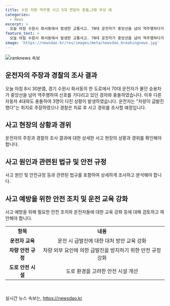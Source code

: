 ```yaml
---
title: 수원 차량 역주행 사고 5대 연달아 충돌…3명 부상 돼
categories:
  - News
excerpt: >
  오늘 아침 수원시 화서동에서 발생한 교통사고. 70대 운전자가 중앙선을 넘어 역주행하다가 경차와 충돌, 이어서 4대와도 충돌했다. 3명이 다쳤고, 운전자는 급발진 주장. 경찰은 치료 후 사고 경위 조사 예정.
feature_text: >
  오늘 아침 수원시 화서동에서 발생한 교통사고. 70대 운전자가 중앙선을 넘어 역주행하다가 경차와 충돌, 이어서 4대와도 충돌했다. 3명이 다쳤고, 운전자는 급발진 주장. 경찰은 치료 후 사고 경위 조사 예정.
image: 'https://newsdao.kr/res/images/meta/newsdao_breakingnews.jpg'
---
```


<p><img src="https://newsdao.kr/res/images/meta/newsdao_breakingnews.jpg" alt="ranknews 속보" /></p>

<h2 data-ke-size="size26">운전자의 주장과 경찰의 조사 결과</h2>

<p data-ke-size="size16">오늘 아침 8시 30분쯤, 경기 수원시 화서동의 한 도로에서 70대 운전자가 몰던 승용차가 중앙선을 넘어 역주행하여 신호를 기다리고 있던 경차와 충돌하였습니다. 이후 다른 자동차 4대와도 충돌하여 3명이 다친 상황이 발생하였습니다. 운전자는 "차량이 급발진했다"는 취지로 주장하였으나 경찰은 치료 후 사고 경위를 조사할 예정입니다.</p>

<h2 data-ke-size="size26">사고 현장의 상황과 경위</h2>

<p data-ke-size="size16">운전자의 주장과 경찰의 조사 결과에 대한 상세한 사고 현장의 상황과 경위를 확인해야 합니다.</p>

<h2 data-ke-size="size26">사고 원인과 관련된 법규 및 안전 규정</h2>

<p data-ke-size="size16">사고 원인 및 안전규정 등과 관련된 법규를 포함하여 상세하게 조사하고 분석해야 합니다.</p>

<h2 data-ke-size="size26">사고 예방을 위한 안전 조치 및 운전 교육 강화</h2>

<p data-ke-size="size16">사고 예방을 위해 필요한 안전 조치와 운전자들에 대한 교육 강화 등에 대해 검토하고 제안해야 합니다.</p>

<table>
<tbody>
<tr>
<td style="text-align: center; height: 17px;"><b>항목</b></td>
<td style="text-align: center; height: 17px;"><b>내용</b></td>
</tr>
<tr>
<td style="text-align: center; height: 17px;"><b>운전자 교육</b></td>
<td style="text-align: center; height: 17px;">운전 시 급발진에 대한 대처 방안 교육 강화</td>
</tr>
<tr>
<td style="text-align: center; height: 17px;"><b>차량 안전 규정</b></td>
<td style="text-align: center; height: 17px;">차량 외부 요인에 의한 급발진을 방지하기 위한 안전 규정 강화</td>
</tr>
<tr>
<td style="text-align: center; height: 17px;"><b>도로 안전 시설</b></td>
<td style="text-align: center; height: 17px;">도로 환경을 고려한 안전 시설 개선</td>
</tr>
</tbody>
</table>

<p data-ke-size="size16">&nbsp;</p>
실시간 뉴스 속보는, <a href="https://newsdao.kr" rel="dofollow">https://newsdao.kr</a>



